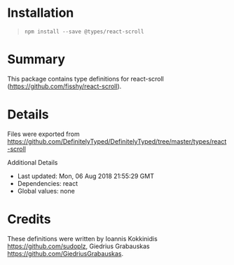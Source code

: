 # Installation
> `npm install --save @types/react-scroll`

# Summary
This package contains type definitions for react-scroll (https://github.com/fisshy/react-scroll).

# Details
Files were exported from https://github.com/DefinitelyTyped/DefinitelyTyped/tree/master/types/react-scroll

Additional Details
 * Last updated: Mon, 06 Aug 2018 21:55:29 GMT
 * Dependencies: react
 * Global values: none

# Credits
These definitions were written by Ioannis Kokkinidis <https://github.com/sudoplz>, Giedrius Grabauskas <https://github.com/GiedriusGrabauskas>.
